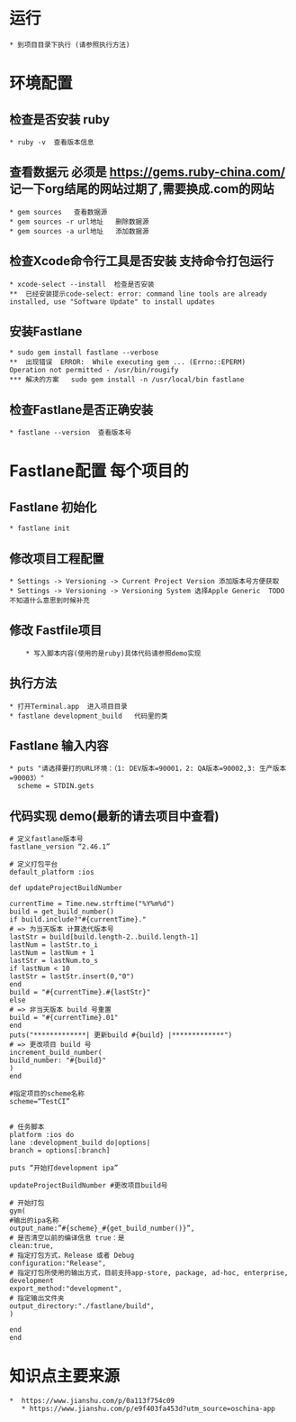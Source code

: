 # 运行
  	* 到项目目录下执行 (请参照执行方法)

# 环境配置
## 检查是否安装 ruby
   	* ruby -v  查看版本信息
## 查看数据元  必须是 https://gems.ruby-china.com/ 记一下org结尾的网站过期了,需要换成.com的网站
	* gem sources   查看数据源
	* gem sources -r url地址   删除数据源
	* gem sources -a url地址   添加数据源
## 检查Xcode命令行工具是否安装 支持命令打包运行
	* xcode-select --install  检查是否安装
	**  已经安装提示code-select: error: command line tools are already installed, use "Software Update" to install updates
## 安装Fastlane
	* sudo gem install fastlane --verbose
	**  出现错误  ERROR:  While executing gem ... (Errno::EPERM)
    Operation not permitted - /usr/bin/rougify
    *** 解决的方案   sudo gem install -n /usr/local/bin fastlane
## 检查Fastlane是否正确安装
	* fastlane --version  查看版本号
# Fastlane配置  每个项目的
## Fastlane 初始化
	* fastlane init  
## 修改项目工程配置
	* Settings -> Versioning -> Current Project Version 添加版本号方便获取
	* Settings -> Versioning -> Versioning System 选择Apple Generic  TODO  不知道什么意思到时候补充
## 修改 Fastfile项目
        * 写入脚本内容(使用的是ruby)具体代码请参照demo实现
## 执行方法
	* 打开Terminal.app  进入项目目录
	* fastlane development_build   代码里的类
## Fastlane 输入内容
    * puts "请选择要打的URL环境：（1: DEV版本=90001，2: QA版本=90002,3: 生产版本=90003）"      
      scheme = STDIN.gets
## 代码实现 demo(最新的请去项目中查看)

    # 定义fastlane版本号
    fastlane_version “2.46.1” 
    
    # 定义打包平台
    default_platform :ios
    
    def updateProjectBuildNumber
    
    currentTime = Time.new.strftime("%Y%m%d")
    build = get_build_number()
    if build.include?"#{currentTime}."
    # => 为当天版本 计算迭代版本号
    lastStr = build[build.length-2..build.length-1]
    lastNum = lastStr.to_i
    lastNum = lastNum + 1
    lastStr = lastNum.to_s
    if lastNum < 10
    lastStr = lastStr.insert(0,"0")
    end
    build = "#{currentTime}.#{lastStr}"
    else
    # => 非当天版本 build 号重置
    build = "#{currentTime}.01"
    end
    puts("*************| 更新build #{build} |*************")
    # => 更改项目 build 号
    increment_build_number(
    build_number: "#{build}"
    )
    end
    
    #指定项目的scheme名称
    scheme=“TestCI”


    # 任务脚本
    platform :ios do
    lane :development_build do|options|
    branch = options[:branch]
    
    puts “开始打development ipa”
    
    updateProjectBuildNumber #更改项目build号
    
    # 开始打包
    gym(
    #输出的ipa名称
    output_name:”#{scheme}_#{get_build_number()}”,
    # 是否清空以前的编译信息 true：是
    clean:true,
    # 指定打包方式，Release 或者 Debug
    configuration:"Release",
    # 指定打包所使用的输出方式，目前支持app-store, package, ad-hoc, enterprise, development
    export_method:"development",
    # 指定输出文件夹
    output_directory:"./fastlane/build",
    )
    
    end
    end


# 知识点主要来源
 	*  https://www.jianshu.com/p/0a113f754c09
       * https://www.jianshu.com/p/e9f403fa453d?utm_source=oschina-app
